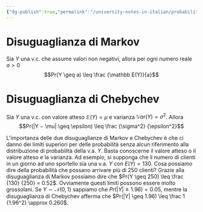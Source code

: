 ```yaml
---
{"dg-publish":true,"permalink":"/university-notes-in-italian/probabilita-e-statistica/teoria/disuguaglianza-di-markov-e-di-chebychev/","created":"2022-05-28T23:15:52.418+02:00","updated":"2023-01-23T01:45:22.639+01:00"}
---
```


# Disuguaglianza di Markov
Sia $Y$ una v.c. che assume valori non negativi, allora per ogni numero reale $a > 0$
$$Pr(Y \geq a) \leq \frac {\mathbb E(Y)}{a}$$

# Disuguaglianza di Chebychev
Sia $Y$ una v.c. con valore atteso $\mathbb E(Y) = \mu$ e varianza $\mathbb Var(Y) = \sigma^2$.
Allora
$$Pr(|Y − \mu| \geq \epsilon) \leq \frac {\sigma^2} {\epsilon^2}$$

L’importanza delle due disuguaglianze di Markov e Chebychev è che ci danno dei limiti superiori per delle probabilità senza alcun riferimento alla distribuzione di probabilità della v.a. $Y$. 
Basta conoscerne il valore atteso o il valore atteso e la varianza. 
Ad esempio, si supponga che il numero di clienti in un giorno ad uno sportello sia una v.a. $Y$ con $E(Y) = 130$. Cosa possiamo dire della probabilità che possano arrivare più di $250$ clienti? Grazie alla disuguaglianza di Markov possiamo dire che $Pr(Y \geq 250) \leq \frac {130} {250} = 0.52$. Ovviamente questi limiti possono essere molto grossolani. Se $Y ∼ \mathcal N (0, 1)$ sappiamo che $Pr(|Y | \geq 1.96) = 0.05$, mentre la disuguaglianza di Chebychev afferma che $Pr(|Y| \geq 1.96) \leq \frac 1 {1.96^2} \approx 0.260$.